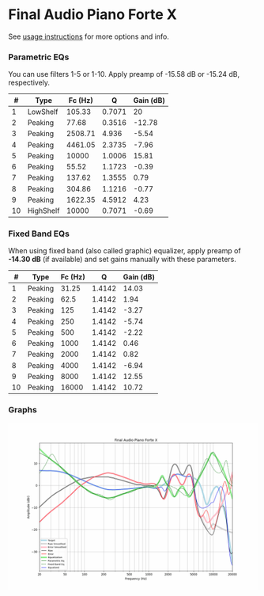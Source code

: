 # Final Audio Piano Forte X
See [usage instructions](https://github.com/jaakkopasanen/AutoEq#usage) for more options and info.

### Parametric EQs
You can use filters 1-5 or 1-10. Apply preamp of -15.58 dB or -15.24 dB, respectively.

|   # | Type      |   Fc (Hz) |      Q |   Gain (dB) |
|-----|-----------|-----------|--------|-------------|
|   1 | LowShelf  |    105.33 | 0.7071 |       20    |
|   2 | Peaking   |     77.68 | 0.3516 |      -12.78 |
|   3 | Peaking   |   2508.71 | 4.936  |       -5.54 |
|   4 | Peaking   |   4461.05 | 2.3735 |       -7.96 |
|   5 | Peaking   |  10000    | 1.0006 |       15.81 |
|   6 | Peaking   |     55.52 | 1.1723 |       -0.39 |
|   7 | Peaking   |    137.62 | 1.3555 |        0.79 |
|   8 | Peaking   |    304.86 | 1.1216 |       -0.77 |
|   9 | Peaking   |   1622.35 | 4.5912 |        4.23 |
|  10 | HighShelf |  10000    | 0.7071 |       -0.69 |

### Fixed Band EQs
When using fixed band (also called graphic) equalizer, apply preamp of **-14.30 dB** (if available) and set gains manually with these parameters.

|   # | Type    |   Fc (Hz) |      Q |   Gain (dB) |
|-----|---------|-----------|--------|-------------|
|   1 | Peaking |     31.25 | 1.4142 |       14.03 |
|   2 | Peaking |     62.5  | 1.4142 |        1.94 |
|   3 | Peaking |    125    | 1.4142 |       -3.27 |
|   4 | Peaking |    250    | 1.4142 |       -5.74 |
|   5 | Peaking |    500    | 1.4142 |       -2.22 |
|   6 | Peaking |   1000    | 1.4142 |        0.46 |
|   7 | Peaking |   2000    | 1.4142 |        0.82 |
|   8 | Peaking |   4000    | 1.4142 |       -6.94 |
|   9 | Peaking |   8000    | 1.4142 |       12.55 |
|  10 | Peaking |  16000    | 1.4142 |       10.72 |

### Graphs
![](./Final%20Audio%20Piano%20Forte%20X.png)
